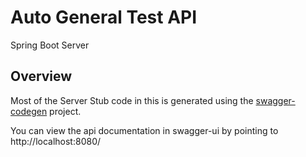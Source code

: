 # Auto General Test API

Spring Boot Server 


## Overview  
Most of the Server Stub code in this is generated using the [swagger-codegen](https://github.com/swagger-api/swagger-codegen) project.  

You can view the api documentation in swagger-ui by pointing to  
http://localhost:8080/  
